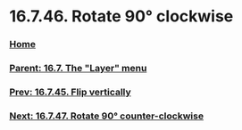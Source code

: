 # 16.7.46. Rotate 90° clockwise

### [Home](./00-home.md)
### [Parent: 16.7. The "Layer" menu](./16-07-00-the-layer-menu.md)
### [Prev: 16.7.45. Flip vertically](./16-07-45-flip-vertically.md)
### [Next: 16.7.47. Rotate 90° counter-clockwise](./16-07-47-rotate-90-counter-clockwise.md)

